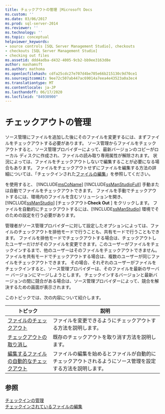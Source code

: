 ```yaml
---
title: チェックアウトの管理 |Microsoft Docs
ms.custom: ''
ms.date: 03/06/2017
ms.prod: sql-server-2014
ms.reviewer: ''
ms.technology: ''
ms.topic: conceptual
helpviewer_keywords:
- source controls [SQL Server Management Studio], checkouts
- checkouts [SQL Server Management Studio]
- checking out files
ms.assetid: ddd4adba-d432-4005-9cb2-bb9ee3163d8e
author: mashamsft
ms.author: mathoma
ms.openlocfilehash: cdfa25cdc27e707d4be705e66b215130c9d70ce1
ms.sourcegitcommit: 9ee72c507ab447ac69014a7eea4e43523a0a3ec4
ms.translationtype: MT
ms.contentlocale: ja-JP
ms.lasthandoff: 06/17/2020
ms.locfileid: "84930900"
---
```

# <a name="manage-checkouts"></a>チェックアウトの管理
  ソース管理にファイルを追加した後にそのファイルを変更するには、まずファイルをチェックアウトする必要があります。 ソース管理からファイルをチェックアウトすると、ソース管理プロバイダーによって、最新バージョンのコピーがローカル ディスクに作成され、ファイルの読み取り専用属性が解除されます。 状況によっては、ファイルをチェックアウトしないで編集することが必要になる場合もあります。 ファイルをチェックアウトせずにファイルを編集する方法の詳細については、「チェックインされた[ファイルの編集](../../2014/database-engine/edit-checked-in-files.md)」を参照してください。  
  
 を使用すると、 [!INCLUDE[msCoName](../includes/msconame-md.md)] [!INCLUDE[ssManStudioFull](../includes/ssmanstudiofull-md.md)] 手動または自動でファイルをチェックアウトできます。 ファイルを手動でチェックアウトするには、環境内のファイルを含むソリューションを開き、 [!INCLUDE[ssManStudio](../includes/ssmanstudio-md.md)] [チェックアウト**Check Out** ] をクリックします。 ファイルを自動的にチェックアウトするには、[!INCLUDE[ssManStudio](../includes/ssmanstudio-md.md)] 環境でそのための設定を行う必要があります。  
  
 管理者がソース管理プロバイダーに対して設定したオプションによっては、ファイルのチェックアウトを排他モードで行うことも、共有モードで行うこともできます。 ファイルを排他モードでチェックアウトする場合は、チェックアウトしたユーザーだけがそのファイルを変更できます。このユーザーがファイルをチェックインするまで、他のユーザーはそのファイルをチェックアウトできません。 ファイルを共有モードでチェックアウトする場合は、複数のユーザーが同じファイルをチェックアウトできます。 その場合、それぞれのユーザーがファイルをチェックインすると、ソース管理プロバイダーは、そのファイルを最新のサーバー バージョンにマージしようとします。 チェックインするバージョンと最新バージョンの間に競合がある場合は、ソース管理プロバイダーによって、競合を解決するための画面が表示されます。  
  
 このトピックでは、次の内容について紹介します。  
  
|トピック|説明|  
|-----------|-----------------|  
|[ファイルのチェックアウト](../../2014/database-engine/check-out-files.md)|ファイルを変更できるようにチェックアウトする方法を説明します。|  
|[チェックアウトの取り消し](../../2014/database-engine/undo-checkouts.md)|既存のチェックアウトを取り消す方法を説明します。|  
|[編集するファイルの自動的なチェックアウト](../../2014/database-engine/automatically-check-out-files-upon-edit.md)|ファイルの編集を始めるとファイルが自動的にチェックアウトされるようにソース管理を設定する方法を説明します。|  
  
## <a name="see-also"></a>参照  
 [チェックインの管理](../../2014/database-engine/manage-checkins.md)   
 [チェックインされているファイルの編集](../../2014/database-engine/edit-checked-in-files.md)  
  
  
